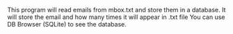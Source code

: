 This program will read emails from mbox.txt and store them in a database.
It will store the email and how many times it will appear in .txt file 
You can use DB Browser (SQLite) to see the database.
